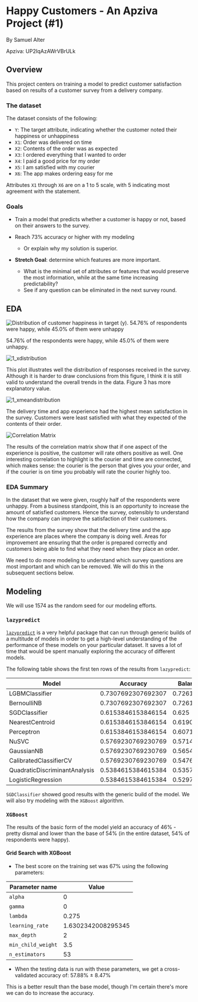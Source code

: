 # Happy Customers - An Apziva Project (#1)
By Samuel Alter

Apziva: UP2IqAzAWrVBrULk

## Overview
This project centers on training a model to predict customer satisfaction based on results of a customer survey from a delivery company. 

### The dataset
The dataset consists of the following:
* `Y`: The target attribute, indicating whether the customer noted their happiness or unhappiness
* `X1`: Order was delivered on time
* `X2`: Contents of the order was as expected
* `X3`: I ordered everything that I wanted to order
* `X4`: I paid a good price for my order
* `X5`: I am satisfied with my courier
* `X6`: The app makes ordering easy for me

Attributes `X1` through `X6` are on a 1 to 5 scale, with 5 indicating most agreement with the statement.

### Goals
* Train a model that predicts whether a customer is happy or not, based on their answers to the survey. 
* Reach 73% accuracy or higher with my modeling
  * Or explain why my solution is superior.

* **Stretch Goal**: determine which features are more important.
  * What is the minimal set of attributes or features that would preserve the most information, while at the same time increasing predictability?
  * See if any question can be eliminated in the next survey round.
 
## EDA
![Distribution of customer happiness in target (y). 54.76% of respondents were happy, while 45.0% of them were unhappy](https://github.com/sralter/UP2IqAzAWrVBrULk/assets/25013680/197cb671-eebb-4526-9bb4-24a5800beef1)

54.76% of the respondents were happy, while 45.0% of them were unhappy.

![1_xdistribution](https://github.com/sralter/UP2IqAzAWrVBrULk/assets/25013680/852df7d2-6022-416e-8734-a77a8917f7d2)

This plot illustrates well the distribution of responses received in the survey. Although it is harder to draw conclusions from this figure, I think it is still valid to understand the overall trends in the data. Figure 3 has more explanatory value.

![1_xmeandistribution](https://github.com/sralter/UP2IqAzAWrVBrULk/assets/25013680/ca427f60-15f5-4563-b8eb-f0549228524c)

The delivery time and app experience had the highest mean satisfaction in the survey. Customers were least satisfied with what they expected of the contents of their order.

![Correlation Matrix](https://github.com/sralter/Happy_Customers/assets/25013680/e32bad69-6165-4c1e-94a8-7d348d484c08)

The results of the correlation matrix show that if one aspect of the experience is positive, the customer will rate others positive as well. One interesting correlation to highlight is the courier and time are connected, which makes sense: the courier is the person that gives you your order, and if the courier is on time you probably will rate the courier highly too.

### EDA Summary
In the dataset that we were given, roughly half of the respondents were unhappy. From a business standpoint, this is an opportunity to increase the amount of satisfied customers. Hence the survey, ostensibly to understand how the company can improve the satisfaction of their customers.

The results from the survey show that the delivery time and the app experience are places where the company is doing well. Areas for improvement are ensuring that the order is prepared correctly and customers being able to find what they need when they place an order.

We need to do more modeling to understand which survey questions are most important and which can be removed. We will do this in the subsequent sections below.

## Modeling
We will use 1574 as the random seed for our modeling efforts.

### `lazypredict`
[`lazypredict`](#https://lazypredict.readthedocs.io/en/latest/) is a very helpful package that can run through generic builds of a multitude of models in order to get a high-level understanding of the performance of these models on your particular dataset. It saves a lot of time that would be spent manually exploring the accuracy of different models.

The following table shows the first ten rows of the results from `lazypredict`:

|Model                        |Accuracy           |Balanced Accuracy  |ROC AUC            |F1 Score           |Time Taken           |
|-----------------------------|-------------------|-------------------|-------------------|-------------------|---------------------|
|LGBMClassifier               |0.7307692307692307 |0.7261904761904762 |0.7261904761904762 |0.7295582977741899 |0.16534090042114258  |
|BernoulliNB                  |0.7307692307692307 |0.7261904761904762 |0.7261904761904762 |0.7295582977741899 |0.006081819534301758 |
|SGDClassifier                |0.6153846153846154 |0.625              |0.625              |0.6108058608058609 |0.009582042694091797 |
|NearestCentroid              |0.6153846153846154 |0.6190476190476191 |0.6190476190476191 |0.6153846153846154 |0.0072171688079833984|
|Perceptron                   |0.6153846153846154 |0.6071428571428572 |0.6071428571428572 |0.6107226107226107 |0.00656580924987793  |
|NuSVC                        |0.5769230769230769 |0.5714285714285714 |0.5714285714285714 |0.575020182216584  |0.010294675827026367 |
|GaussianNB                   |0.5769230769230769 |0.5654761904761905 |0.5654761904761905 |0.5671747607231478 |0.006016969680786133 |
|CalibratedClassifierCV       |0.5769230769230769 |0.5476190476190477 |0.5476190476190476 |0.5014553014553015 |0.021075963973999023 |
|QuadraticDiscriminantAnalysis|0.5384615384615384 |0.5357142857142857 |0.5357142857142857 |0.5384615384615384 |0.008083820343017578 |
|LogisticRegression           |0.5384615384615384 |0.5297619047619048 |0.5297619047619048 |0.5328671328671329 |0.010271072387695312 |

`SGDClassifier` showed good results with the generic build of the model. We will also try modeling with the `XGBoost` algorithm.

### `XGBoost`
The results of the basic form of the model yield an accuracy of 46% - pretty dismal and lower than the base of 54% (in the entire dataset, 54% of respondents were happy).

#### Grid Search with XGBoost
* The best score on the training set was 67% using the following parameters:

|Parameter name | Value|
|-|-|
|`alpha`|0|
|`gamma`|0|
|`lambda`|0.275|
|`learning_rate`|1.6302342008295345|
|`max_depth`|2|
|`min_child_weight`|3.5|
|`n_estimators`|53|
* When the testing data is run with these parameters, we get a cross-validated accuracy of: 57.88% ± 8.47%

This is a better result than the base model, though I'm certain there's more we can do to increase the accuracy.
